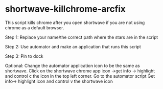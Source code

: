 # shortwave-killchrome-arcfix
This script kills chrome after you open shortwave if you are not using chrome as a default browser.

Step 1: Replace your name/the correct path where the stars are in the script

Step 2: Use automator and make an application that runs this script

Step 3: Pin to dock

Optional: Change the automator application icon to be the same as shortwave. Click on the shortwave chrome app icon ->get info -> highlight and control c the icon in the top left corner. Go to the automator script Get info-> highlight icon and control v the shortwave icon
